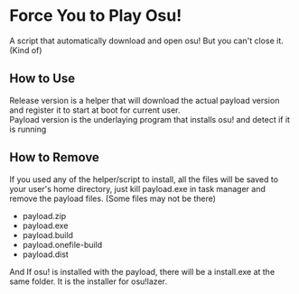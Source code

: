 # Force You to Play Osu!

A script that automatically download and open osu! But you can't close it. (Kind of)

## How to Use

Release version is a helper that will download the actual payload version and register it to start at boot for current user.  
Payload version is the underlaying program that installs osu! and detect if it is running

## How to Remove

If you used any of the helper/script to install, all the files will be saved to your user's home directory, just kill payload.exe in task manager and remove the payload files. (Some files may not be there)
- payload.zip
- payload.exe
- payload.build
- payload.onefile-build
- payload.dist

And If osu! is installed with the payload, there will be a install.exe at the same folder. It is the installer for osu!lazer. 
